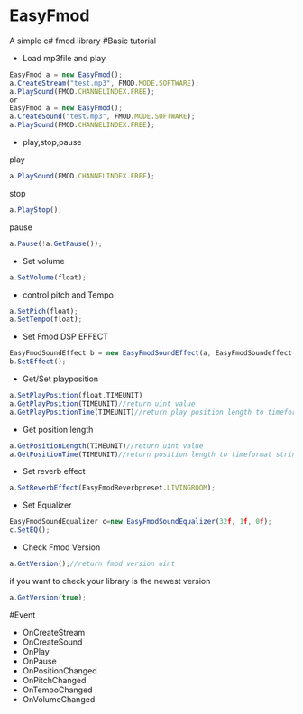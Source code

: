 # EasyFmod
A simple c# fmod library
#Basic tutorial
- Load mp3file and play
```js
EasyFmod a = new EasyFmod();
a.CreateStream("test.mp3", FMOD.MODE.SOFTWARE);
a.PlaySound(FMOD.CHANNELINDEX.FREE);
or
EasyFmod a = new EasyFmod();
a.CreateSound("test.mp3", FMOD.MODE.SOFTWARE);
a.PlaySound(FMOD.CHANNELINDEX.FREE);
```
- play,stop,pause

play
```js
a.PlaySound(FMOD.CHANNELINDEX.FREE);
```
stop
```js
a.PlayStop();
```
pause
```js
a.Pause(!a.GetPause());
```
- Set volume
```js
a.SetVolume(float);
```
- control pitch and Tempo
```js
a.SetPich(float);
a.SetTempo(float);
```
- Set Fmod DSP EFFECT
```js
EasyFmodSoundEffect b = new EasyFmodSoundEffect(a, EasyFmodSoundeffect.CHORUS);
b.SetEffect();
```
- Get/Set playposition
```js
a.SetPlayPosition(float,TIMEUNIT)
a.GetPlayPosition(TIMEUNIT)//return uint value
a.GetPlayPositionTime(TIMEUNIT)//return play position length to timeformat string ex)05:49
```
- Get position length
```js
a.GetPositionLength(TIMEUNIT)//return uint value
a.GetPositionTime(TIMEUNIT)//return position length to timeformat string ex)05:49
```
- Set reverb effect
```js
a.SetReverbEffect(EasyFmodReverbpreset.LIVINGROOM);
```
- Set Equalizer
```js
EasyFmodSoundEqualizer c=new EasyFmodSoundEqualizer(32f, 1f, 0f);
c.SetEQ();
```
- Check Fmod Version
```js
a.GetVersion();//return fmod version uint
```
if you want to check your library is the newest version
```js
a.GetVersion(true);
```
#Event
- OnCreateStream
- OnCreateSound
- OnPlay
- OnPause
- OnPositionChanged   
- OnPitchChanged        
- OnTempoChanged        
- OnVolumeChanged        
